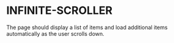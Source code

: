 # INFINITE-SCROLLER
The page should display a list of items and load additional items automatically as the user scrolls down.
